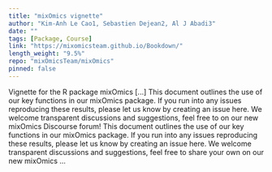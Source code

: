 ```yaml
---
title: "mixOmics vignette"
author: "Kim-Anh Le Cao1, Sebastien Dejean2, Al J Abadi3"
date: ""
tags: [Package, Course]
link: "https://mixomicsteam.github.io/Bookdown/"
length_weight: "9.5%"
repo: "mixOmicsTeam/mixOmics"
pinned: false
---
```


Vignette for the R package mixOmics [...] This document outlines the use of our key functions in our mixOmics package. If you run into any issues reproducing these results, please let us know by creating an issue here. We welcome transparent discussions and suggestions, feel free to on our new mixOmics Discourse forum! This document outlines the use of our key functions in our mixOmics package. If you run into any issues reproducing these results, please let us know by creating an issue here. We welcome transparent discussions and suggestions, feel free to share your own on our new mixOmics ...
